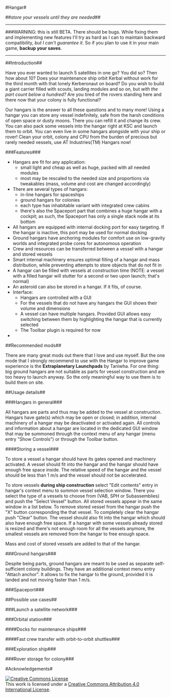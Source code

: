 #Hangar#

##_store your vessels until they are needed_##

***
###WARNING: this is still BETA. There should be bugs. 
While fixing them and implementing new features I'll try as hard as I can to maintain backward compatibility, _but I can't guarantee it_. So if you plan to use it in your main game, **backup your saves**.
***

##Introduction##

Have you ever wanted to launch 5 satellites in one go? You did so? Then how about 10?
Does your maintenance ship orbit Kerbal without work for the third month with that lonely Kerberonaut on board?
Do you wish to build a giant carrier filled with scouts, landing modules and so on, but _with the part count below a hundred?_
Are you tired of the rovers standing here and there now that your colony is fully functional?

Our hangars is the answer to all these questions and to many more! Using a hangar you can store any vessel indefinitely, safe from the harsh conditions of open space or dusty moons. There you can refill it and change its crew. You can also pack some vessels into the hangar right at KSC and launch them to orbit. You can even live in some hangars alongside with your ship or rover! Clean your orbit, colony and CPU from the burden of precious but rarely needed vessels, use AT Industries(TM) Hangars now!

###Features###

* Hangars are fit for any application: 
    * small light and cheap as well as huge, packed with all needed modules
    * most may be rescaled to the needed size and proportions via tweakables (mass, volume and cost are changed accordingly)
* There are several types of hangars:
    * in-line hangars for spaceships 
    * ground hangars for colonies
    * each type has inhabitable variant with integrated crew cabins
    * there's also the Spaceport part that combines a huge hangar with a cockpit; as such, the Spaceport has only a single stack node at its bottom
* All hangars are equipped with internal docking port for easy targeting. If the hangar is inactive, this port may be used for normal docking
* Ground hangars have anchoring modules for comfort use on low-gravity worlds and integrated probe cores for autonomous operation
* Crew and resources can be transferred between a vessel with a hangar and stored vessels
* Smart internal machinery ensures optimal filling of a hangar and mass distribution, while preventing attempts to store objects that do not fit in
* A hangar can be filled with vessels at construction time (NOTE: a vessel with a filled hangar will stutter for a second or two upon launch; that's normal)
* An asteroid can also be stored in a hangar. If it fits, of course.
* Interface:
    * Hangars are controlled with a GUI
    * For the vessels that do not have any hangars the GUI shows their volume and dimensions
    * A vessel can have multiple hangars. Provided GUI allows easy switching between them by highlighting the hangar that is currently selected
    * The Toolbar plugin is required for now
* 

##Recommended mods##

There are many great mods out there that I love and use myself. But the one mode that I strongly recommend to use with the Hangar to improve game experience is the **Extraplanetary Launchpads** by Taniwha. For one thing: big ground hangars are not suitable as parts for vessel construction and are too heavy to launch anyway. So the only meaningful way to use them is to build them on site.

##Usage details##

###Hangars in general###

All hangars are parts and thus may be added to the vessel at construction. Hangars have gate(s) which may be open or closed; in addition, internal machinery of a hangar may be deactivated or activated again.
All controls and information about a hangar are located in the dedicated GUI window that may be summoned through the context menu of any hangar (menu entry "Show Controls") or through the Toolbar button.

####Storing a vessel###

To store a vessel a hangar should have its gates opened and machinery activated. A vessel should fit into the hangar and the hangar should have enough free space inside. The relative speed of the hangar and the vessel should be less than 1 m/s and the vessel should not be accelerated.

To store vessels **during ship construction** select "Edit contents" entry in hangar's context menu to summon vessel selection window. There you select the type of a vessels to choose from (VAB, SPH or Subassemblies) and push the "Select Vessel" button. All stored vessels appear in the same window in a list below. To remove stored vessel from the hangar push the "X" button corresponding the that vessel. To completely clear the hangar push "Clear" button. The vessel should also fit into the hangar which should also have enough free space. If a hangar with some vessels already stored is resized and there's not enough room for all the vessels anymore, the smallest vessels are removed from the hangar to free enough space.

Mass and cost of stored vessels are added to that of the hangar.


###Ground hangars###

Despite being parts, ground hangars are meant to be used as separate self-sufficient colony buildings. They have an additional context menu entry "Attach anchor". It allows to fix the hangar to the ground, provided it is landed and not moving faster than 1 m/s.

###Spaceport###

##Possible use cases##

###Launch a satellite network###

###Orbital station###

####Docks for maintenance ships###

####Fast crew transfer with orbit-to-orbit shuttles###

###Exploration ship###

###Rover storage for colony###

#Acknowledgements#



<a rel="license" href="http://creativecommons.org/licenses/by/4.0/"><img alt="Creative Commons License" style="border-width:0" src="http://i.creativecommons.org/l/by/4.0/88x31.png" /></a><br />This work is licensed under a <a rel="license" href="http://creativecommons.org/licenses/by/4.0/">Creative Commons Attribution 4.0 International License</a>.
